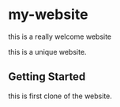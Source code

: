 # my-website

this is a really welcome website



this is a unique website.

## Getting Started

this is first clone of the website.
